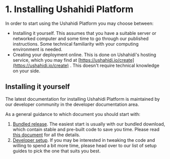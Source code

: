 # 1. Installing Ushahidi Platform

In order to start using the Ushahidi Platform you may choose between:

* Installing it yourself. This assumes that you have a suitable server or networked computer and some time to go through our published instructions. Some technical familiarity with your computing environment is needed.
* Creating your deployment online. This is done on Ushahidi's hosting service, which you may find at [https://ushahidi.io/create](https://ushahidi.io/create) . This doesn't require technical knowledge on your side.

## Installing it yourself

The latest documentation for installing Ushahidi Platform is maintained by our developer community in the developer documentation area.

As a general guidance to which document you should start with:

1. [Bundled release](https://docs.ushahidi.com/platform-developer-documentation/getting-started/setup_alternatives/platform_release_install). The easiest start is usually with our bundled download, which contain stable and pre-built code to save you time. Please read [this document](https://docs.ushahidi.com/platform-developer-documentation/getting-started/setup_alternatives/platform_release_install) for all the details.
2. [Developer setup](https://docs.ushahidi.com/platform-developer-documentation/getting-started/setup_alternatives). If you may be interested in tweaking the code and willing to spend a bit more time, please head over to our list of setup guides to pick the one that suits you best.

